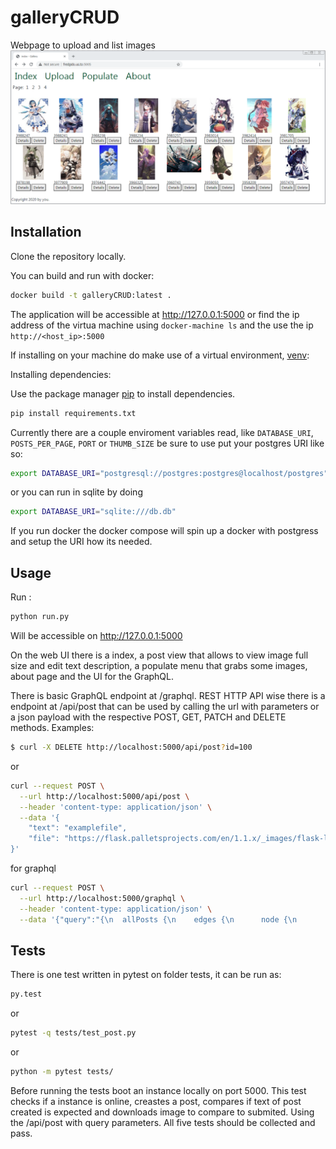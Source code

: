 # galleryCRUD
Webpage to upload and list images
![Test Image 2](example.png)


## Installation

Clone the repository locally.

You can build and run with docker:

```bash
docker build -t galleryCRUD:latest .
```

The application will be accessible at http://127.0.0.1:5000 or find the ip address of the virtua machine using `docker-machine ls` and the use the ip `http://<host_ip>:5000`

If installing on your machine do make use of a virtual environment, [venv](https://docs.python.org/3/library/venv.html):

Installing dependencies:

Use the package manager [pip](https://pip.pypa.io/en/stable/) to install dependencies.

```bash
pip install requirements.txt
```

Currently there are a couple enviroment variables read, like ``DATABASE_URI``,  ``POSTS_PER_PAGE``, ``PORT`` or ``THUMB_SIZE``
be sure to use put your postgres URI like so:
```bash
export DATABASE_URI="postgresql://postgres:postgres@localhost/postgres"
```
or you can run in sqlite by doing
```bash
export DATABASE_URI="sqlite:///db.db"
```
If you run docker the docker compose will spin up a docker with postgress and setup the URI how its needed.

## Usage

Run :
```bash
python run.py
```
Will be accessible on http://127.0.0.1:5000 

On the web UI there is a index, a post view that allows to view image full size and edit text description, a populate menu that grabs some images, about page and the UI for the GraphQL.

There is basic GraphQL endpoint at /graphql. REST HTTP API wise there is a endpoint at /api/post that can be used by calling the url with parameters or a json payload with the respective POST, GET, PATCH and DELETE methods. Examples:

```bash
$ curl -X DELETE http://localhost:5000/api/post?id=100
```
or

```bash
curl --request POST \
  --url http://localhost:5000/api/post \
  --header 'content-type: application/json' \
  --data '{
	"text": "examplefile",
	"file": "https://flask.palletsprojects.com/en/1.1.x/_images/flask-logo.png"
}'
```
 for graphql


```bash
curl --request POST \
  --url http://localhost:5000/graphql \
  --header 'content-type: application/json' \
  --data '{"query":"{\n  allPosts {\n    edges {\n      node {\n        id\n        file\n        text\n      }\n    }\n  }\n}"}'
```


## Tests

There is one test written in pytest on folder tests, it can be run as:

```bash
py.test
```
or
```bash
pytest -q tests/test_post.py
```
or
```bash
python -m pytest tests/
```
Before running the tests boot an instance locally on port 5000.
This test checks if a instance is online, creastes a post, compares if text of post created is expected and downloads image to compare to submited. Using the /api/post with query parameters. All five tests should be collected and pass.
